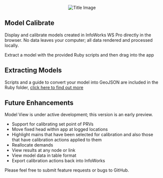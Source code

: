<p align="center">
  <img src="https://raw.githubusercontent.com/modelcreate/model-calibrate/master/img/app.png" alt="Title Image"/>
</p>

## Model Calibrate
Display and calibrate models created in InfoWorks WS Pro directly in the browser. No data leaves your computer; all data rendered and processed locally.

Extract a model with the provided Ruby scripts and then drag into the app

## Extracting Models

Scripts and a guide to convert your model into GeoJSON are included in the Ruby folder, [click here to find out more](https://github.com/modelcreate/model-calibrate/tree/master/ruby/)

## Future Enhancements
Model View is under active development; this version is an early preview.

* Support for calibrating set point of PRVs
* Move fixed head within app at logged locations
* Highlight mains that have been selected for calibration and also those that have calibration actions applied to them
* Reallocate demands
* View results at any node or link
* View model data in table format
* Export calibration actions back into InfoWorks

Please feel free to submit feature requests or bugs to GitHub.
